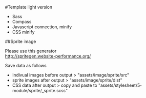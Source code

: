 #Template light version

+ Sass
+ Compass
+ Javascript connection, minify
+ CSS minify

##Sprite image

Please use this generator  
http://spritegen.website-performance.org/

Save data as follows

+ Indivual images before output > "assets/image/sprite/src"
+ sprite images after output > "assets/image/sprite/dist"
+ CSS data after output > copy and paste to "assets/stylesheet/5-module/sprite/_sprite.scss"
